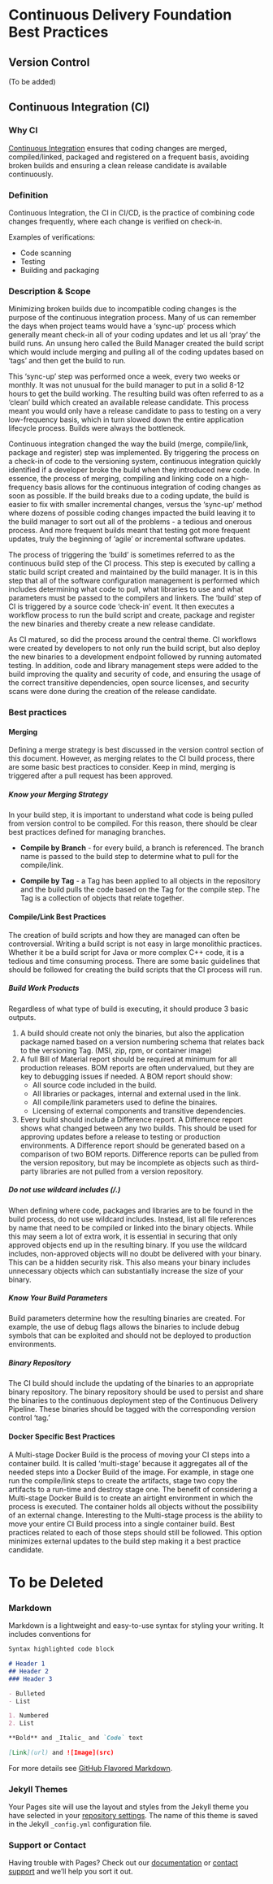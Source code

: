 # Continuous Delivery Foundation Best Practices


## Version Control 
(To be added)


## Continuous Integration (CI)
### Why CI
[Continuous Integration](https://github.com/cdfoundation/glossary/blob/main/definitions.md#continuous-integration) ensures that coding changes are merged, compiled/linked, packaged and registered on a frequent basis, avoiding broken builds and ensuring a clean release candidate is available continuously. 

### Definition
Continuous Integration, the CI in CI/CD, is the practice of combining code changes frequently, where each change is verified on check-in.

Examples of verifications:
* Code scanning
* Testing
* Building and packaging


### Description & Scope
Minimizing broken builds due to incompatible coding changes is the purpose of the continuous integration process. Many of us can remember the days when project teams would have a ‘sync-up’ process which generally meant check-in all of your coding updates and let us all ‘pray’ the build runs. An unsung hero called the Build Manager created the build script which would include merging and pulling all of the coding updates based on ‘tags’ and then get the build to run. 

This ‘sync-up’ step was performed once a week, every two weeks or monthly. It was not unusual for the build manager to put in a solid 8-12 hours to get the build working. The resulting build was often referred to as a ‘clean’ build which created an available release candidate. This process meant you would only have a release candidate to pass to testing on a very low-frequency basis, which in turn slowed down the entire application lifecycle process. Builds were always the bottleneck. 

Continuous integration changed the way the build (merge, compile/link, package and register) step was implemented. By triggering the process on a check-in of code to the versioning system, continuous integration quickly identified if a developer broke the build when they introduced new code. In essence, the process of merging, compiling and linking code on a high-frequency basis allows for the continuous integration of coding changes as soon as possible. If the build breaks due to a coding update, the build is easier to fix with smaller incremental changes, versus the ‘sync-up’ method where dozens of possible coding changes impacted the build leaving it to the build manager to sort out all of the problems - a tedious and onerous process. And more frequent builds meant that testing got more frequent updates, truly the beginning of ‘agile’ or incremental software updates. 

The process of triggering the ‘build’ is sometimes referred to as the continuous build step of the CI process. This step is executed by calling a static build script created and maintained by the build manager. It is in this step that all of the software configuration management is performed which includes determining what code to pull, what libraries to use and what parameters must be passed to the compilers and linkers.  The ‘build’ step of CI is triggered by a source code ‘check-in’ event.  It then executes a workflow process to run the build script and create, package and register the new binaries and thereby create a new release candidate. 

As CI matured, so did the process around the central theme. CI workflows were created by developers to not only run the build script, but also deploy the new binaries to a development endpoint followed by running automated testing. In addition, code and library management steps were added to the build improving the quality and security of code, and ensuring the usage of the correct transitive dependencies, open source licenses, and security scans were done during the creation of the release candidate.   

### Best practices

#### Merging
Defining a merge strategy is best discussed in the version control section of this document. However, as merging relates to the CI build process, there are some basic best practices to consider. Keep in mind, merging is triggered after a pull request has been approved. 

##### Know your Merging Strategy
In your build step, it is important to understand what code is being pulled from version control to be compiled. For this reason, there should be clear best practices defined for managing branches. 

* **Compile by Branch** - for every build, a branch is referenced. The branch name is passed to the build step to determine what to pull for the compile/link. 

* **Compile by Tag** - a Tag has been applied to all objects in the repository and the build pulls the code based on the Tag for the compile step. The Tag is a collection of objects that relate together. 

#### Compile/Link Best Practices
The creation of build scripts and how they are managed can often be controversial. Writing a build script is not easy in large monolithic practices. Whether it be a build script for Java or more complex C++ code, it is a tedious and time consuming process. There are some basic guidelines that should be followed for creating the build scripts that the CI process will run.

##### Build Work Products
Regardless of what type of build is executing, it should produce 3 basic outputs.
1. A build should create not only the binaries, but also the application package named based on a version numbering schema that relates back to the versioning Tag. (MSI, zip, rpm, or container image)
2. A full Bill of Material report should be required at minimum for all production releases. BOM reports are often undervalued, but they are key to debugging issues if needed. A BOM report should show:
    * All source code included in the build.
    * All libraries or packages, internal and external used in the link.
    * All compile/link parameters used to define the binaires.
    * Licensing of external components and transitive dependencies. 
3. Every build should include a Difference report. A Difference report shows what changed between any two builds. This should be used for approving updates before a release to testing or production environments. A Difference report should be generated based on a comparison of two BOM reports. Difference reports can be pulled from the version repository, but may be incomplete as objects such as third-party libraries are not pulled from a version repository. 

##### Do not use wildcard includes (/*.*)
When defining where code, packages and libraries are to be found in the build process, do not use wildcard includes. Instead, list all file references by name that need to be compiled or linked into the binary objects. While this may seem a lot of extra work, it is essential in securing that only approved objects end up in the resulting binary. If you use the wildcard includes, non-approved objects will no doubt be delivered with your binary. This can be a hidden security risk. This also means your binary includes unnecessary objects which can substantially increase the size of your binary. 

##### Know Your Build Parameters
Build parameters determine how the resulting binaries are created. For example, the use of debug flags allows the binaries to include debug symbols that can be exploited and should not be deployed to production environments. 

##### Binary Repository
The CI build should include the updating of the binaries to an appropriate binary repository. The binary repository should be used to persist and share the binaries to the continuous deployment step of the Continuous Delivery Pipeline. These binaries should be tagged with the corresponding version control ‘tag.’  

#### Docker Specific Best Practices
A Multi-stage Docker Build is the process of moving your CI steps into a container build. It is called ‘multi-stage’ because it aggregates all of the needed steps into a Docker Build of the image. For example, in stage one run the compile/link steps to create the artifacts, stage two copy the artifacts to a run-time and destroy stage one. The benefit of considering a Multi-stage Docker Build is to create an airtight environment in which the process is executed. The container holds all objects without the possibility of an external change. Interesting to the Multi-stage process is the ability to move your entire CI Build process into a single container build. Best practices related to each of those steps should still be followed. This option minimizes external updates to the build step making it a best practice candidate. 



# To be Deleted

### Markdown

Markdown is a lightweight and easy-to-use syntax for styling your writing. It includes conventions for

```markdown
Syntax highlighted code block

# Header 1
## Header 2
### Header 3

- Bulleted
- List

1. Numbered
2. List

**Bold** and _Italic_ and `Code` text

[Link](url) and ![Image](src)
```

For more details see [GitHub Flavored Markdown](https://guides.github.com/features/mastering-markdown/).

### Jekyll Themes

Your Pages site will use the layout and styles from the Jekyll theme you have selected in your [repository settings](https://github.com/cdfoundation/best-practices/settings/pages). The name of this theme is saved in the Jekyll `_config.yml` configuration file.

### Support or Contact

Having trouble with Pages? Check out our [documentation](https://docs.github.com/categories/github-pages-basics/) or [contact support](https://support.github.com/contact) and we’ll help you sort it out.
